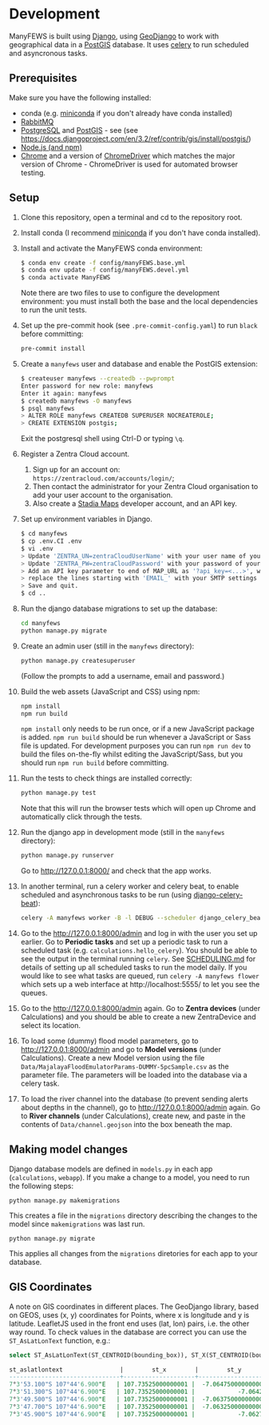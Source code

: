 # Development

ManyFEWS is built using [Django](https://www.djangoproject.com), using [GeoDjango](https://docs.djangoproject.com/en/3.2/ref/contrib/gis/) to work with geographical data in a [PostGIS](https://postgis.net) database. It uses [celery](https://docs.celeryproject.org/en/stable/index.html) to run scheduled and asyncronous tasks.

## Prerequisites

Make sure you have the following installed:

 * conda (e.g. [miniconda](https://docs.conda.io/en/latest/miniconda.html) if you don't already have conda installed)
 * [RabbitMQ](https://www.rabbitmq.com/download.html)
 * [PostgreSQL](https://www.postgresql.org/download/) and [PostGIS](https://postgis.net/docs/manual-3.2/postgis_installation.html) - see (see https://docs.djangoproject.com/en/3.2/ref/contrib/gis/install/postgis/)
 * [Node.js (and npm)](https://nodejs.org/en/)
 * [Chrome](https://www.google.co.uk/chrome/) and a version of [ChromeDriver](https://chromedriver.chromium.org/downloads) which matches the major version of Chrome - ChromeDriver is used for automated browser testing.

## Setup

1. Clone this repository, open a terminal and cd to the repository root.
2. Install conda (I recommend [miniconda](https://docs.conda.io/en/latest/miniconda.html) if you don't have conda installed).
3. Install and activate the ManyFEWS conda environment:

   ```bash
   $ conda env create -f config/manyFEWS.base.yml
   $ conda env update -f config/manyFEWS.devel.yml
   $ conda activate ManyFEWS
   ```
   Note there are two files to use to configure the development environment:
   you must install both the base and the local dependencies to run the unit tests.

4. Set up the pre-commit hook (see `.pre-commit-config.yaml`) to run `black` before committing:

   ```bash
   pre-commit install
   ```

5. Create a `manyfews` user and database and enable the PostGIS extension:

   ```bash
   $ createuser manyfews --createdb --pwprompt
   Enter password for new role: manyfews
   Enter it again: manyfews
   $ createdb manyfews -O manyfews
   $ psql manyfews
   > ALTER ROLE manyfews CREATEDB SUPERUSER NOCREATEROLE;
   > CREATE EXTENSION postgis;
   ```

   Exit the postgresql shell using Ctrl-D or typing `\q`.


6. Register a Zentra Cloud account.
   1. Sign up for an account on: `https://zentracloud.com/accounts/login/`;
   2. Then contact the administrator for your Zentra Cloud organisation to add your user account to the organisation.
   3. Also create a [Stadia Maps](https://stadiamaps.com/) developer account, and an API key.


7. Set up environment variables in Django.  
   ```bash
   $ cd manyfews
   $ cp .env.CI .env
   $ vi .env
   > Update 'ZENTRA_UN=zentraCloudUserName' with your user name of your Zentra cloud account.
   > Update 'ZENTRA_PW=zentraCloudPassword' with your password of your Zentra cloud account.
   > Add an API key parameter to end of MAP_URL as '?api_key=<...>', with your Stadia Maps API token.
   > replace the lines starting with 'EMAIL_' with your SMTP settings (either real settings, or using something like [mailcatcher](https://mailcatcher.me))
   > Save and quit.
   $ cd ..
   ```

8. Run the django database migrations to set up the database:

   ```bash
   cd manyfews
   python manage.py migrate
   ```

9. Create an admin user (still in the `manyfews` directory):

   ```bash
   python manage.py createsuperuser
   ```

   (Follow the prompts to add a username, email and password.)

10. Build the web assets (JavaScript and CSS) using npm:

    ```bash
    npm install
    npm run build
    ```

    `npm install` only needs to be run once, or if a new JavaScript package is added. `npm run build` should be run whenever a JavaScript or Sass file is updated. For development purposes you can run `npm run dev` to build the files on-the-fly whilst editing the JavaScript/Sass, but you should run `npm run build` before committing.

11. Run the tests to check things are installed correctly:

    ```bash
    python manage.py test
    ```

    Note that this will run the browser tests which will open up Chrome and automatically click through the tests.

12. Run the django app in development mode (still in the `manyfews` directory):

    ```bash
    python manage.py runserver
    ```

    Go to http://127.0.0.1:8000/ and check that the app works.

13. In another terminal, run a celery worker and celery beat, to enable scheduled and asynchronous tasks to be run (using [django-celery-beat](https://django-celery-beat.readthedocs.io/en/latest/#)):

    ```bash
    celery -A manyfews worker -B -l DEBUG --scheduler django_celery_beat.schedulers:DatabaseScheduler
    ```

14. Go to the http://127.0.0.1:8000/admin and log in with the user you set up earlier. Go to **Periodic tasks** and set up a periodic task to run a scheduled task (e.g. `calculations.hello_celery`). You should be able to see the output in the terminal running `celery`. See [SCHEDULING.md](SCHEDULING.md) for details of setting up all scheduled tasks to run the model daily. If you would like to see what tasks are queued, run `celery -A manyfews flower` which sets up a web interface at http://localhost:5555/ to let you see the queues.

15. Go to the http://127.0.0.1:8000/admin again. Go to **Zentra devices** (under Calculations) and you should be able to create a new ZentraDevice and select its location.

16. To load some (dummy) flood model parameters, go to http://127.0.0.1:8000/admin and go to **Model versions** (under Calculations). Create a new Model version using the file `Data/MajalayaFloodEmulatorParams-DUMMY-5pcSample.csv` as the parameter file. The parameters will be loaded into the database via a celery task.

17. To load the river channel into the database (to prevent sending alerts about depths in the channel), go to http://127.0.0.1:8000/admin again. Go to **River channels** (under Calculations), create new, and paste in the contents of `Data/channel.geojson` into the box beneath the map.


## Making model changes

Django database models are defined in `models.py` in each app (`calculations`, `webapp`). If you make a change to a model, you need to run the following steps:

```
python manage.py makemigrations
```

This creates a file in the `migrations` directory describing the changes to the model since `makemigrations` was last run.

```
python manage.py migrate
```

This applies all changes from the `migrations` diretories for each app to your database.


## GIS Coordinates

A note on GIS coordinates in different places. The GeoDjango library, based on GEOS, uses (x, y) coordinates for Points,
where x is longitude and y is latitude. LeafletJS used in the front end uses (lat, lon) pairs, i.e. the other way round.
To check values in the database are correct you can use the `ST_AsLatLonText` function, e.g.:

```sql
select ST_AsLatLonText(ST_CENTROID(bounding_box)), ST_X(ST_CENTROID(bounding_box)), ST_Y(ST_CENTROID(bounding_box)) from calculations_aggregateddepthprediction where prediction_date > now();

st_aslatlontext                |        st_x        |        st_y         
-------------------------------+--------------------+---------------------
7°3'53.100"S 107°44'6.900"E   | 107.73525000000001 |  -7.064750000000001
7°3'51.300"S 107°44'6.900"E   | 107.73525000000001 |            -7.06425
7°3'49.500"S 107°44'6.900"E   | 107.73525000000001 |  -7.063750000000001
7°3'47.700"S 107°44'6.900"E   | 107.73525000000001 |  -7.063250000000001
7°3'45.900"S 107°44'6.900"E   | 107.73525000000001 |            -7.06275
```
